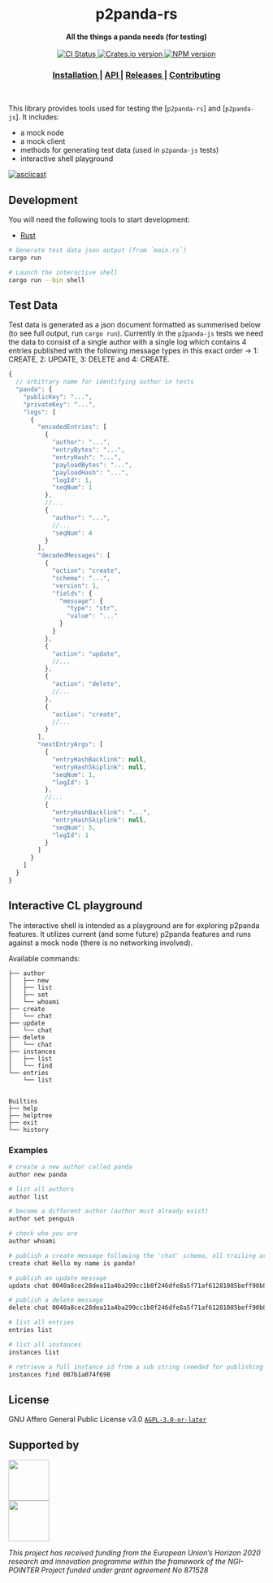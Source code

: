 <h1 align="center">p2panda-rs</h1>

<div align="center">
  <strong>All the things a panda needs (for testing)</strong>
</div>

<br />

<div align="center">
  <!-- CI status -->
  <a href="https://github.com/p2panda/p2panda/actions">
    <img src="https://img.shields.io/github/workflow/status/p2panda/p2panda/Build%20and%20test?style=flat-square" alt="CI Status" />
  </a>
  <!-- Crates version -->
  <a href="https://crates.io/crates/p2panda-rs">
    <img src="https://img.shields.io/crates/v/p2panda-rs.svg?style=flat-square" alt="Crates.io version" />
  </a>
  <!-- NPM version -->
  <a href="https://www.npmjs.com/package/p2panda-js">
    <img src="https://img.shields.io/npm/v/p2panda-js?style=flat-square" alt="NPM version" />
  </a>
</div>

<div align="center">
  <h3>
    <a href="https://github.com/p2panda/p2panda">
      Installation
    </a>
    <span> | </span>
    <a href="https://docs.rs/p2panda-rs">
      API
    </a>
    <span> | </span>
    <a href="https://github.com/p2panda/p2panda/releases">
      Releases
    </a>
    <span> | </span>
    <a href="https://github.com/p2panda/handbook#how-to-contribute">
      Contributing
    </a>
  </h3>
</div>

<br />

This library provides tools used for testing the [`p2panda-rs`] and [`p2panda-js`]. It includes:

- a mock node
- a mock client
- methods for generating test data (used in `p2panda-js` tests)
- interactive shell playground

[![asciicast](https://asciinema.org/a/kWYR2h59i2DkqW98vlJOoSQPv.svg)](https://asciinema.org/a/kWYR2h59i2DkqW98vlJOoSQPv)

## Development

You will need the following tools to start development:

- [Rust](https://www.rust-lang.org/learn/get-started)

```bash
# Generate test data json output (from `main.rs`)
cargo run

# Launch the interactive shell
cargo run --bin shell

```

## Test Data

Test data is generated as a json document formatted as summerised below (to see full output, run `cargo run`). Currently in the `p2panda-js` tests we need the data to consist of a single author with a single log which contains 4 entries published with the following message types in this exact order -> 1: CREATE, 2: UPDATE, 3: DELETE and 4: CREATE.

```js
{
  // arbitrary name for identifying author in tests
  "panda": {
    "publicKey": "...",
    "privateKey": "...",
    "logs": [
      {
        "encodedEntries": [
          {
            "author": "...",
            "entryBytes": "...",
            "entryHash": "...",
            "payloadBytes": "...",
            "payloadHash": "...",
            "logId": 1,
            "seqNum": 1
          },
          //...
          {
            "author": "...",
            //...
            "seqNum": 4
          }
        ],
        "decodedMessages": [
          {
            "action": "create",
            "schema": "...",
            "version": 1,
            "fields": {
              "message": {
                "type": "str",
                "value": "..."
              }
            }
          },
          {
            "action": "update",
            //...
          },
          {
            "action": "delete",
            //...
          },
          {
            "action": "create",
            //...
          }
        ],
        "nextEntryArgs": [
          {
            "entryHashBacklink": null,
            "entryHashSkiplink": null,
            "seqNum": 1,
            "logId": 1
          },
          //...
          {
            "entryHashBacklink": "...",
            "entryHashSkiplink": null,
            "seqNum": 5,
            "logId": 1
          }
        ]
      }
    ]
  }
}
```

## Interactive CL playground

The interactive shell is intended as a playground are for exploring p2panda features. It utilizes current (and some future) p2panda features and runs against a mock node (there is no networking involved). 

Available commands:

```
├── author
│   ├── new
│   ├── list
│   ├── set
│   └── whoami
├── create
│   └── chat
├── update
│   └── chat
├── delete
│   └── chat
├── instances
│   ├── list
│   └── find
└── entries
    └── list


Builtins
├── help
├── helptree
├── exit
└── history
```

### Examples

```sh
# create a new author called panda
author new panda

# list all authors
author list

# become a different author (author must already exist)
author set penguin

# check who you are
author whoami

# publish a create message following the 'chat' schema, all trailing arguments make up chat message value
create chat Hello my name is panda!

# publish an update message
update chat 0040a8cec28dea11a4ba299cc1b0f246dfe8a5f71af61281085beff90b8564b9e4d9f07cd6f048399a2b73a8dc499a9b5d647f32223b190832cdeed087b1a074f698 Hello my name is Hungry Panda!

# publish a delete message
delete chat 0040a8cec28dea11a4ba299cc1b0f246dfe8a5f71af61281085beff90b8564b9e4d9f07cd6f048399a2b73a8dc499a9b5d647f32223b190832cdeed087b1a074f698

# list all entries
entries list

# list all instances
instances list

# retrieve a full instance id from a sub string (needed for publishing UPDATE and DELETE messages)
instances find 087b1a074f698

```

## License

GNU Affero General Public License v3.0 [`AGPL-3.0-or-later`](LICENSE)

## Supported by

<img src="https://p2panda.org/images/ngi-logo.png" width="auto" height="80px"><br /><img src="https://p2panda.org/images/eu-flag-logo.png" width="auto" height="80px">

*This project has received funding from the European Union’s Horizon 2020 research and innovation programme within the framework of the NGI-POINTER Project funded under grant agreement No 871528*
